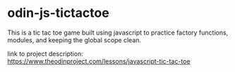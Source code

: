 # odin-js-tictactoe

This is a tic tac toe game built using javascript to practice factory functions, modules, and keeping the global scope clean.

link to project description: https://www.theodinproject.com/lessons/javascript-tic-tac-toe